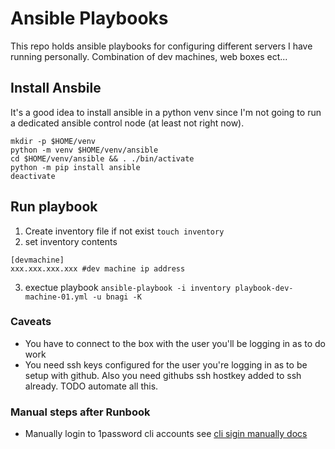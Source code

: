 # Ansible Playbooks
This repo holds ansible playbooks for configuring different servers I have
running personally. Combination of dev machines, web boxes ect...

## Install Ansbile
It's a good idea to install ansible in a python venv since I'm not going to run
a dedicated ansible control node (at least not right now).

```
mkdir -p $HOME/venv
python -m venv $HOME/venv/ansible
cd $HOME/venv/ansible && . ./bin/activate
python -m pip install ansible
deactivate
```

## Run playbook
1. Create inventory file if not exist `touch inventory`
2. set inventory contents
```
[devmachine]
xxx.xxx.xxx.xxx #dev machine ip address
```
3. exectue playbook `ansible-playbook -i inventory playbook-dev-machine-01.yml -u bnagi -K`

### Caveats
- You have to connect to the box with the user you'll be logging in as to do work
- You need ssh keys configured for the user you're logging in as to be setup
  with github. Also you need githubs ssh hostkey added to ssh already. TODO 
  automate all this.


### Manual steps after Runbook
- Manually login to 1password cli accounts see [cli sigin manually docs](https://developer.1password.com/docs/cli/sign-in-manually)
